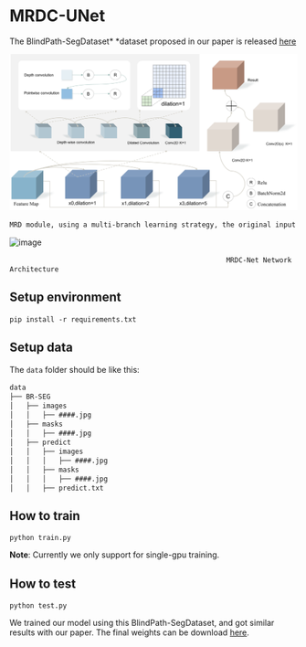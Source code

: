 # MRDC-UNet

The BlindPath-SegDataset\* \*dataset proposed in our paper is released [here](https://drive.google.com/drive/folders/1k78G5lKxYbCd5OBBBmxZbRqGweGI5u3n)

![image](https://github.com/nihaomk/MRDC-UNet/blob/main/images/Figure%204.jpeg)

```markdown
MRD module, using a multi-branch learning strategy, the original input feature map x with its feature tensor obtained through the processing of each branch, spliced with x in the channel dimension to form a fused feature tensor out, the fused feature tensor out is then further feature integration and dimensionality reduction processed through a one-dimensional convolutional layer on the channel dimension, and finally through Residual links and Relu get result.
```

![image](https://note.youdao.com/yws/public/resource/344d48ed9df4eb43dbdabfdbfa8894a6/xmlnote/WEBRESOURCEbeea7b05bd11f0a5355646455f8d30bc/56)

                                                         MRDC-Net Network Architecture 

## Setup environment

    pip install -r requirements.txt

## Setup data

The `data` folder should be like this:

```
data  
├── BR-SEG
│   ├── images  
│   │   ├── ####.jpg  
│   ├── masks  
│   │   ├── ####.jpg  
│   ├── predict 
│   │   ├── images
│   │   │   ├── ####.jpg  
│   │   ├── masks
│   │   │   ├── ####.jpg  
│   │   ├── predict.txt

```

## How to train

    python train.py

**Note**: Currently we only support for single-gpu training.

## How to test

    python test.py

We trained our model using this BlindPath-SegDataset, and got similar results with our paper. The final weights can be download [here](https://drive.google.com/file/d/1xi6iNWcXmTTyvB_XhEMskEkyIgg3nFVl/view?usp=drive_link).
